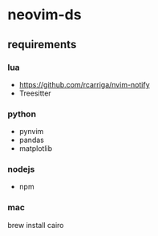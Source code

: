 # neovim-ds

## requirements

### lua
- https://github.com/rcarriga/nvim-notify
- Treesitter

### python
- pynvim
- pandas
- matplotlib

### nodejs
- npm

### mac
brew install cairo
